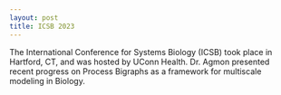 ```yaml
---
layout: post
title: ICSB 2023
---
```


The International Conference for Systems Biology (ICSB) took place in Hartford, CT, and was hosted by 
UConn Health. Dr. Agmon presented recent progress on Process Bigraphs as a framework for multiscale modeling
in Biology.

